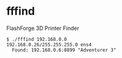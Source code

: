 # fffind
FlashForge 3D Printer Finder


```
$ ./fffind 192.168.0.0
192.168.0.26/255.255.255.0 ens4
  Found: 192.168.0.6:8899 "Adventurer 3"
```
